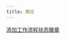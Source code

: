 ```yaml
---
title: 概览
---
```


[添加工作流程状态徽章](https://docs.github.com/cn/actions/managing-workflow-runs/adding-a-workflow-status-badge)
